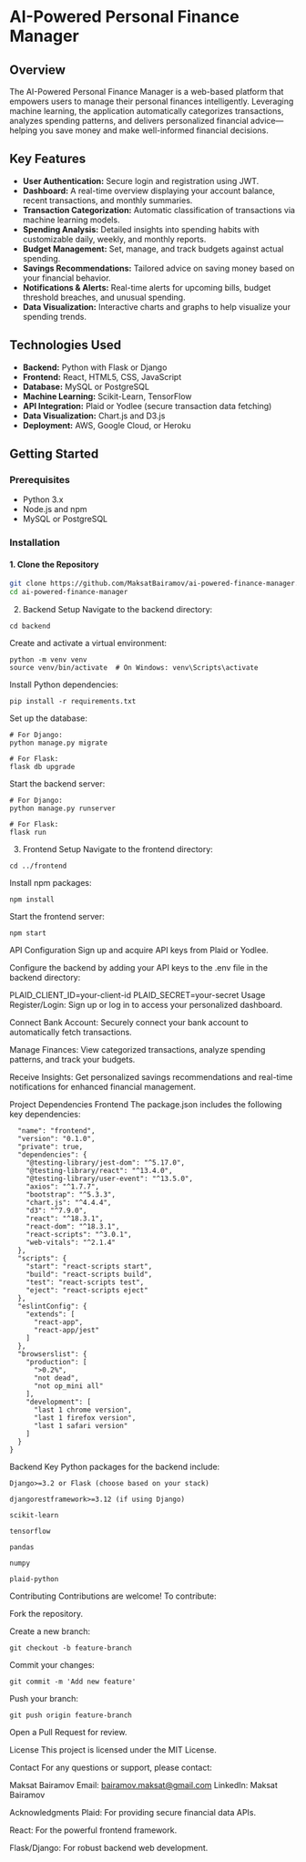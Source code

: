 # AI-Powered Personal Finance Manager

## Overview
The AI-Powered Personal Finance Manager is a web-based platform that empowers users to manage their personal finances intelligently. Leveraging machine learning, the application automatically categorizes transactions, analyzes spending patterns, and delivers personalized financial advice—helping you save money and make well-informed financial decisions.

## Key Features
- **User Authentication:** Secure login and registration using JWT.
- **Dashboard:** A real-time overview displaying your account balance, recent transactions, and monthly summaries.
- **Transaction Categorization:** Automatic classification of transactions via machine learning models.
- **Spending Analysis:** Detailed insights into spending habits with customizable daily, weekly, and monthly reports.
- **Budget Management:** Set, manage, and track budgets against actual spending.
- **Savings Recommendations:** Tailored advice on saving money based on your financial behavior.
- **Notifications & Alerts:** Real-time alerts for upcoming bills, budget threshold breaches, and unusual spending.
- **Data Visualization:** Interactive charts and graphs to help visualize your spending trends.

## Technologies Used
- **Backend:** Python with Flask or Django
- **Frontend:** React, HTML5, CSS, JavaScript
- **Database:** MySQL or PostgreSQL
- **Machine Learning:** Scikit-Learn, TensorFlow
- **API Integration:** Plaid or Yodlee (secure transaction data fetching)
- **Data Visualization:** Chart.js and D3.js
- **Deployment:** AWS, Google Cloud, or Heroku

## Getting Started

### Prerequisites
- Python 3.x  
- Node.js and npm  
- MySQL or PostgreSQL

### Installation

#### 1. Clone the Repository
```bash
git clone https://github.com/MaksatBairamov/ai-powered-finance-manager.git
cd ai-powered-finance-manager
```

2. Backend Setup
Navigate to the backend directory:
```
cd backend
```
Create and activate a virtual environment:

```
python -m venv venv
source venv/bin/activate  # On Windows: venv\Scripts\activate
```

Install Python dependencies:
```
pip install -r requirements.txt
```
Set up the database:

```
# For Django:
python manage.py migrate
```

```
# For Flask:
flask db upgrade
```

Start the backend server:

```
# For Django:
python manage.py runserver
```
```
# For Flask:
flask run
```


3. Frontend Setup
Navigate to the frontend directory:

```
cd ../frontend
```
Install npm packages:
```
npm install
```

Start the frontend server:
```
npm start
```

API Configuration
Sign up and acquire API keys from Plaid or Yodlee.

Configure the backend by adding your API keys to the .env file in the backend directory:

PLAID_CLIENT_ID=your-client-id
PLAID_SECRET=your-secret
Usage
Register/Login: Sign up or log in to access your personalized dashboard.

Connect Bank Account: Securely connect your bank account to automatically fetch transactions.

Manage Finances: View categorized transactions, analyze spending patterns, and track your budgets.

Receive Insights: Get personalized savings recommendations and real-time notifications for enhanced financial management.

Project Dependencies
Frontend
The package.json includes the following key dependencies:
```{
  "name": "frontend",
  "version": "0.1.0",
  "private": true,
  "dependencies": {
    "@testing-library/jest-dom": "^5.17.0",
    "@testing-library/react": "^13.4.0",
    "@testing-library/user-event": "^13.5.0",
    "axios": "^1.7.7",
    "bootstrap": "^5.3.3",
    "chart.js": "^4.4.4",
    "d3": "^7.9.0",
    "react": "^18.3.1",
    "react-dom": "^18.3.1",
    "react-scripts": "^3.0.1",
    "web-vitals": "^2.1.4"
  },
  "scripts": {
    "start": "react-scripts start",
    "build": "react-scripts build",
    "test": "react-scripts test",
    "eject": "react-scripts eject"
  },
  "eslintConfig": {
    "extends": [
      "react-app",
      "react-app/jest"
    ]
  },
  "browserslist": {
    "production": [
      ">0.2%",
      "not dead",
      "not op_mini all"
    ],
    "development": [
      "last 1 chrome version",
      "last 1 firefox version",
      "last 1 safari version"
    ]
  }
}
```

Backend
Key Python packages for the backend include:
```
Django>=3.2 or Flask (choose based on your stack)

djangorestframework>=3.12 (if using Django)

scikit-learn

tensorflow

pandas

numpy

plaid-python
```
Contributing
Contributions are welcome! To contribute:

Fork the repository.

Create a new branch:
```
git checkout -b feature-branch
```
Commit your changes:

```
git commit -m 'Add new feature'
```
Push your branch:
```
git push origin feature-branch
```
Open a Pull Request for review.

License
This project is licensed under the MIT License.

Contact
For any questions or support, please contact:

Maksat Bairamov
Email: bairamov.maksat@gmail.com
LinkedIn: Maksat Bairamov

Acknowledgments
Plaid: For providing secure financial data APIs.

React: For the powerful frontend framework.

Flask/Django: For robust backend web development.
